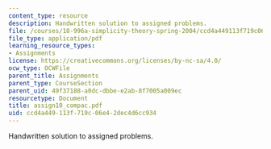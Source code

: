 ```yaml
---
content_type: resource
description: Handwritten solution to assigned problems.
file: /courses/18-996a-simplicity-theory-spring-2004/ccd4a449113f719c06e42dec4d6cc934_assign10_compac.pdf
file_type: application/pdf
learning_resource_types:
- Assignments
license: https://creativecommons.org/licenses/by-nc-sa/4.0/
ocw_type: OCWFile
parent_title: Assignments
parent_type: CourseSection
parent_uid: 49f37188-a0dc-dbbe-e2ab-8f7005a009ec
resourcetype: Document
title: assign10_compac.pdf
uid: ccd4a449-113f-719c-06e4-2dec4d6cc934
---
```

Handwritten solution to assigned problems.